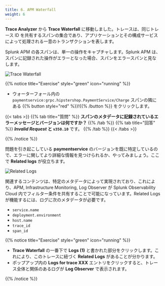 ```yaml
---
title: 6. APM Waterfall
weight: 6
---
```


**Trace Analyzer** から **Trace Waterfall** に移動しました。トレースは、同じトレース ID を共有するスパンの集合であり、アプリケーションとその構成サービスによって処理される一意のトランザクションを表します。

Splunk APM の各スパンは、単一の操作をキャプチャします。Splunk APM は、スパンに記録された操作がエラーとなった場合、スパンをエラースパンと見なします。

![Trace Waterfall](../images/apm-trace-waterfall.png)

{{% notice title="Exercise" style="green" icon="running" %}}

* ウォーターフォール内の `paymentservice:grpc.hipstershop.PaymentService/Charge` スパンの隣にある {{% button style="red" %}}!{{% /button %}} をクリックします。

{{< tabs >}}
{{% tab title="質問" %}}
**スパンのメタデータに記録されているエラーメッセージとバージョンは何ですか？**
{{% /tab %}}
{{% tab title="回答" %}}
***Invalid Request* と `v350.10`** です。
{{% /tab %}}
{{< /tabs >}}

{{% /notice %}}

問題を引き起こしている **paymentservice** のバージョンを既に特定しているので、エラーに関してより詳細な情報を見つけられるか、やってみましょう。ここで **Related logs** が役立ちます。

![Related Logs](../images/apm-related-logs.png)

関連するコンテンツは、特定のメタデータによって実現されており、これにより、APM, Infrastructure Monitoring, Log Observer が Splunk Observability Cloud 内でフィルター条件を共有することで可能になっています。Related Logs が機能するには、ログに次のメタデータが必要です。

* `service.name`
* `deployment.environment`
* `host.name`
* `trace_id`
* `span_id`

{{% notice title="Exercise" style="green" icon="running" %}}

* **Trace Waterfall** の一番下で **Logs (1)** と書かれた部分をクリックします。これにより、このトレースに紐づく **Related Logs** があることが分かります。
* ポップアップ内の **Logs for trace XXX** エントリをクリックすると、トレース全体と関係のあるログが **Log Observer** で表示されます。

{{% /notice %}}
